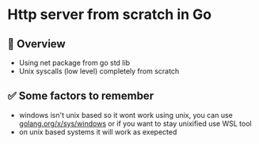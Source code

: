 # Http server from scratch in Go

## 🧩 Overview
- Using net package from go std lib
- Unix syscalls (low level) completely from scratch


## ✅ Some factors to remember
- windows isn't unix based so it wont work using unix, you can use [golang.org/x/sys/windows](https://golang.org/x/sys/windows) or if you want to stay unixified use WSL tool
- on unix based systems it will work as exepected